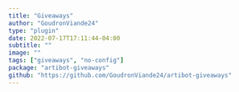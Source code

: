 ```yaml
---
title: "Giveaways"
author: "GoudronViande24"
type: "plugin"
date: 2022-07-17T17:11:44-04:00
subtitle: ""
image: ""
tags: ["giveaways", "no-config"]
package: "artibot-giveaways"
github: "https://github.com/GoudronViande24/artibot-giveaways"
---
```

